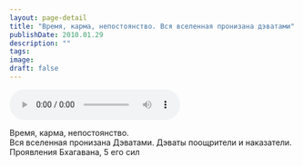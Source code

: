 ```yaml
---
layout: page-detail
title: "Время, карма, непостоянство. Вся вселенная пронизана дэватами"
publishDate: 2010.01.29
description: ""
tags:
image:
draft: false
---
```


<audio title="2010.01.29 - Время, карма, непостоянство. Вся вселенная пронизана дэватами.mp3" src="https://filer-api.advayta.org/v1.0/public/files/74526" controls=""></audio>

 Время, карма, непостоянство.   
 Вся вселенная пронизана Дэватами. Дэваты поощрители и наказатели.  
 Проявления Бхагавана, 5 его сил   

  
